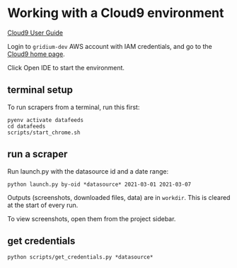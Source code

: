 # Working with a Cloud9 environment

[Cloud9 User Guide](https://docs.aws.amazon.com/cloud9/latest/user-guide/welcome.html)

Login to `gridium-dev` AWS account with IAM credentials, and go to the
[Cloud9 home page](https://console.aws.amazon.com/cloud9/home).

Click Open IDE to start the environment.

## terminal setup

To run scrapers from a terminal, run this first:

```
pyenv activate datafeeds
cd datafeeds
scripts/start_chrome.sh
```

## run a scraper

Run launch.py with the datasource id and a date range:

    python launch.py by-oid *datasource* 2021-03-01 2021-03-07

Outputs (screenshots, downloaded files, data) are in `workdir`. This is cleared at the start of every run.

To view screenshots, open them from the project sidebar.

## get credentials

    python scripts/get_credentials.py *datasource*
